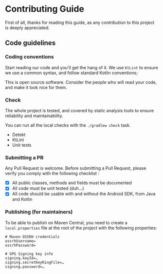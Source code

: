 
# Contributing Guide

First of all, thanks for reading this guide, as any contribution to this project is deeply appreciated. 

## Code guidelines 

### Coding conventions

Start reading our code and you'll get the hang of it. We use `KtLint` to ensure we use a common syntax, and follow standard Kotlin conventions; 

This is open source software. Consider the people who will read your code, and make it look nice for them.

### Check

The whole project is tested, and covered by static analysis tools to ensure reliability and maintainability. 

You can run all the local checks with the `./gradlew check` task.

 - Detekt
 - KtLint
 - Unit tests

### Submitting a PR

Any Pull Request is welcome. Before submitting a Pull Request, please verify you comply with the following checklist :

- [x] All public classes, methods and fields must be documented
- [x] All code must be unit tested (duh…)
- [x] All code should be usable with and without the Android SDK, from Java and Kotlin

### Publishing (for maintainers)

To be able to publish on Maven Central, you need to create a `local.properties` file 
at the root of the project with the following properties:

```
# Maven OSSRH credentials
ossrhUsername=
ossrhPassword=

# GPG Signing key info
signing.keyId=…
signing.secretKeyRingFile=…
signing.password=…
```